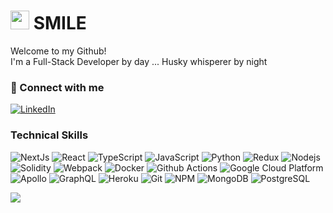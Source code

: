 <h1><img src="https://emojis.slackmojis.com/emojis/images/1531849430/4246/blob-sunglasses.gif?1531849430" width="30"/> SMILE </h1>

<p>Welcome to my Github! </br> I'm a Full-Stack Developer by day ... Husky whisperer by night</p>

<h3>🔗 Connect with me</h3>
<p><a href="https://www.linkedin.com/in/andrew-franck310" target="_blank"><img alt="LinkedIn" src="https://img.shields.io/badge/linkedin-%230077B5.svg?&style=for-the-badge&logo=linkedin&logoColor=white" /></a></p>
<h3>Technical Skills</h3>
<p>
  <img alt="NextJs" src="https://img.shields.io/badge/-NextJS-FF204E?style=flat-square&logo=nextdotjs&logoColor=white" />  
  <img alt="React" src="https://img.shields.io/badge/-React-45b8d8?style=flat-square&logo=react&logoColor=white" />
  <img alt="TypeScript" src="https://img.shields.io/badge/-TypeScript-007ACC?style=flat-square&logo=typescript&logoColor=white" />
  <img alt="JavaScript" src="https://img.shields.io/badge/-JavaScript-0957FF?style=flat-square&logo=javascript&logoColor=white" />
  <img alt="Python" src="https://img.shields.io/badge/-Python-EFBC9B?style=flat-square&logo=python&logoColor=white" />
  <img alt="Redux" src="https://img.shields.io/badge/-Redux-007F73?style=flat-square&logo=redux&logoColor=white" />  
  <img alt="Nodejs" src="https://img.shields.io/badge/-Node.js-43853d?style=flat-square&logo=Node.js&logoColor=white" />
  <img alt="Solidity" src="https://img.shields.io/badge/-Solidity-008DDA?style=flat-square&logo=solidity&logoColor=white" />
  <img alt="Webpack" src="https://img.shields.io/badge/-Webpack-8DD6F9?style=flat-square&logo=webpack&logoColor=white" /> 
  <img alt="Docker" src="https://img.shields.io/badge/-Docker-46a2f1?style=flat-square&logo=docker&logoColor=white" />
  <img alt="Github Actions" src="https://img.shields.io/badge/-Github_Actions-2088FF?style=flat-square&logo=github-actions&logoColor=white" />
  <img alt="Google Cloud Platform" src="https://img.shields.io/badge/-Google_Cloud_Platform-1a73e8?style=flat-square&logo=google-cloud&logoColor=white" />
  <img alt="Apollo" src="https://img.shields.io/badge/-Apollo%20GraphQL-311C87?style=flat-square&logo=apollo-graphql&logoColor=white" />
  <img alt="GraphQL" src="https://img.shields.io/badge/-GraphQL-E10098?style=flat-square&logo=graphql&logoColor=white" />
  <img alt="Heroku" src="https://img.shields.io/badge/-Heroku-430098?style=flat-square&logo=heroku&logoColor=white" />
  <img alt="Git" src="https://img.shields.io/badge/-Git-F05032?style=flat-square&logo=git&logoColor=white" />
  <img alt="NPM" src="https://img.shields.io/badge/-NPM-CB3837?style=flat-square&logo=npm&logoColor=white" />
  <img alt="MongoDB" src="https://img.shields.io/badge/-MongoDB-13aa52?style=flat-square&logo=mongodb&logoColor=white" />
  <img alt="PostgreSQL" src="https://img.shields.io/badge/-PostgreSQL-13aa52?style=flat-square&logo=PostgreSQL&logoColor=white" />
</p>
<a href="https://github.com/willfranck/github-readme-stats"><img align="center" src="https://github-readme-stats.vercel.app/api/top-langs/?username=willfranck&layout=compact&theme=buefy&hide_border=true" /></a>
